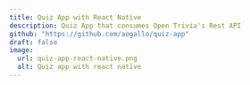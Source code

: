 ```yaml
---
title: Quiz App with React Native
description: Quiz App that consumes Open Trivia's Rest API
github: "https://github.com/aogallo/quiz-app"
draft: false
image:
  url: quiz-app-react-native.png
  alt: Quiz app with react native
---
```

